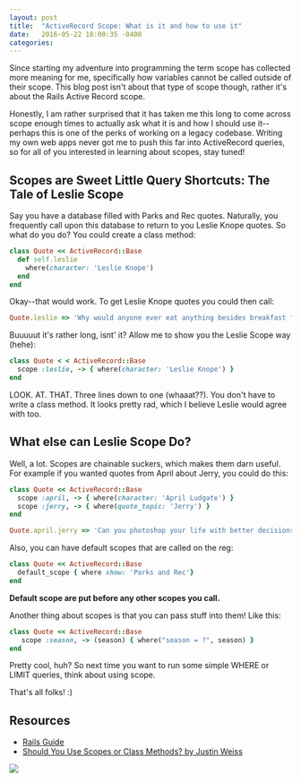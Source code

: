```yaml
---
layout: post
title:  "ActiveRecord Scope: What is it and how to use it"
date:   2016-05-22 18:00:35 -0400
categories: 
---
```


Since starting my adventure into programming the term scope has collected more meaning for me, specifically how variables cannot be called outside of their scope. This blog post isn't about that type of scope though, rather it's about the Rails Active Record scope. 

Honestly, I am rather surprised that it has taken me this long to come across scope enough times to actually ask what it is and how I should use it--perhaps this is one of the perks of working on a legacy codebase. Writing my own web apps never got me to push this far into ActiveRecord queries, so for all of you interested in learning about scopes, stay tuned! 

## Scopes are Sweet Little Query Shortcuts: The Tale of Leslie Scope
Say you have a database filled with Parks and Rec quotes. Naturally, you frequently call upon this database to return to you Leslie Knope quotes. So what do you do? You could create a class method:

```ruby
class Quote << ActiveRecord::Base
  def self.leslie
    where(character: 'Leslie Knope')
  end
end
```
Okay--that would work. To get Leslie Knope quotes you could then call:

```ruby
Quote.leslie => 'Why would anyone ever eat anything besides breakfast food?! ...'
```

Buuuuut it's rather long, isnt' it? Allow me to show you the Leslie Scope way (hehe):

```ruby
class Quote < < ActiveRecord::Base
  scope :leslie, -> { where(character: 'Leslie Knope') }
end
```

LOOK. AT. THAT. Three lines down to one (whaaat??). You don't have to write a class method. It looks pretty rad, which I believe Leslie would agree with too.  

## What else can Leslie Scope Do?
Well, a lot. Scopes are chainable suckers, which makes them darn useful. For example if you wanted quotes from April about Jerry, you could do this:

```ruby
class Quote << ActiveRecord::Base
  scope :april, -> { where(character: 'April Ludgate') }
  scope :jerry, -> { where(quote_topic: 'Jerry') }
end

Quote.april.jerry => 'Can you photoshop your life with better decisions, Jerry?! ...' 
```

Also, you can have default scopes that are called on the reg: 

```ruby
class Quote << ActiveRecord::Base
  default_scope { where show: 'Parks and Rec'}
end
```

**Default scope are put before any other scopes you call.**

Another thing about scopes is that you can pass stuff into them! Like this:

```ruby
class Quote << ActiveRecord::Base
   scope :season, -> (season) { where("season = ?", season) }
end
```

Pretty cool, huh? So next time you want to run some simple WHERE or LIMIT queries, think about using scope. 

That's all folks! :) 

## Resources 
* [Rails Guide](http://guides.rubyonrails.org/active_record_querying.html#scopes)
* [Should You Use Scopes or Class Methods? by Justin Weiss](http://www.justinweiss.com/articles/should-you-use-scopes-or-class-methods/)



![](https://media.giphy.com/media/2AilMg2L8rTAA/giphy.gif)
